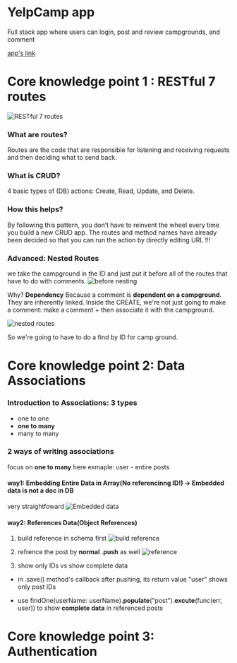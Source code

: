 # YelpCamp app
Full stack app where users can login, post and review campgrounds, and comment

[app's link](https://yelpcamp-kenny.herokuapp.com/)

# Core knowledge point 1 : RESTful 7 routes
![RESTful 7 routes](https://i.loli.net/2019/08/30/CLEgtMA1FNbKexj.png)

### What are routes?
Routes are the code that are responsible for listening and receiving requests and then deciding what to send back.

### What is CRUD?
4 basic types of (DB) actions: Create, Read, Update, and Delete.

### How this helps?
By following this pattern, you don’t have to reinvent the wheel every time you build a new CRUD app. The routes and method names have already been decided so that you can run the action by directly editing URL !!!

### Advanced: Nested Routes
we take the campground in the ID and just put it before all of the routes that have to do with comments.
![before nesting](https://i.loli.net/2019/09/03/MVB7a4EWkiRHYPh.png)

Why? **Dependency**
Because a comment is **dependent on a campground**. They are inherently linked. Inside the CREATE, we're not just going to make a comment: make a comment + then associate it with the campground.

![nested routes](https://i.loli.net/2019/09/03/MVB7a4EWkiRHYPh.png)

So we're going to have to do a find by ID for camp ground.


# Core knowledge point 2: Data Associations
### Introduction to Associations: 3 types
- one to one
- **one to many**
- many to many


### 2 ways of writing associations
focus on **one to many** here
exmaple: user - entire posts 

#### way1: Embedding Entire Data in Array(No referencinng ID!) -> Embedded data is not a doc in DB
very straightfoward
![Embedded data](https://i.loli.net/2019/09/01/JT6jdwUgItNC3vB.png)

#### way2: References Data(Object References)
1. build reference in schema first
![build reference](https://i.loli.net/2019/09/01/8gdRm9Oqv7ChDpY.png)

2. refrence the post by **normal .push** as well
![reference](https://i.loli.net/2019/09/01/EK564MCQhA7jRVe.png)

3. show only IDs vs show complete data
- in .save() method's callback after pushing, its return value "user" shows only post IDs

- use findOne(userName: userName).**populate**("post").**excute**(func(err, user))
to show **complete data** in referenced posts 

# Core knowledge point 3: Authentication
